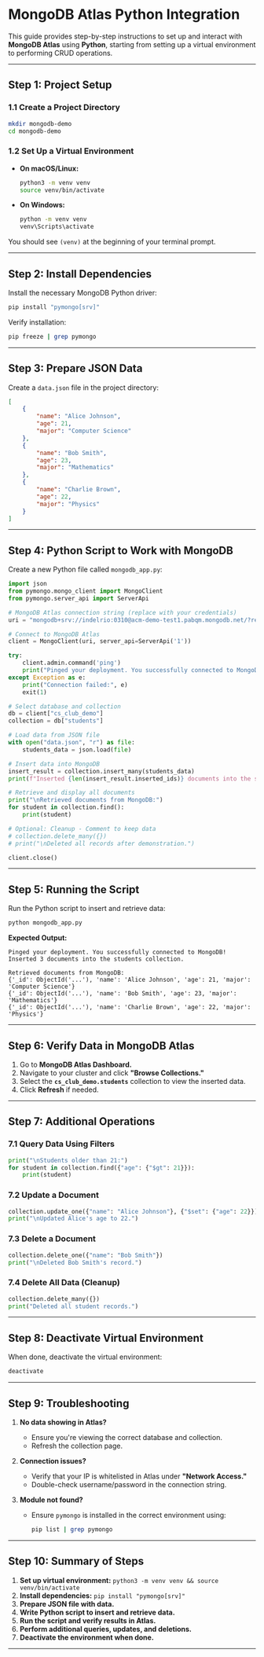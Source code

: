 # MongoDB Atlas Python Integration

This guide provides step-by-step instructions to set up and interact with **MongoDB Atlas** using **Python**, starting from setting up a virtual environment to performing CRUD operations.

---

## **Step 1: Project Setup**

### **1.1 Create a Project Directory**
```bash
mkdir mongodb-demo
cd mongodb-demo
```

### **1.2 Set Up a Virtual Environment**

- **On macOS/Linux:**
  ```bash
  python3 -m venv venv
  source venv/bin/activate
  ```

- **On Windows:**
  ```bash
  python -m venv venv
  venv\Scripts\activate
  ```

You should see `(venv)` at the beginning of your terminal prompt.

---

## **Step 2: Install Dependencies**

Install the necessary MongoDB Python driver:

```bash
pip install "pymongo[srv]"
```

Verify installation:

```bash
pip freeze | grep pymongo
```

---

## **Step 3: Prepare JSON Data**

Create a `data.json` file in the project directory:

```json
[
    {
        "name": "Alice Johnson",
        "age": 21,
        "major": "Computer Science"
    },
    {
        "name": "Bob Smith",
        "age": 23,
        "major": "Mathematics"
    },
    {
        "name": "Charlie Brown",
        "age": 22,
        "major": "Physics"
    }
]
```

---

## **Step 4: Python Script to Work with MongoDB**

Create a new Python file called `mongodb_app.py`:

```python
import json
from pymongo.mongo_client import MongoClient
from pymongo.server_api import ServerApi

# MongoDB Atlas connection string (replace with your credentials)
uri = "mongodb+srv://indelrio:0310@acm-demo-test1.pabqm.mongodb.net/?retryWrites=true&w=majority"

# Connect to MongoDB Atlas
client = MongoClient(uri, server_api=ServerApi('1'))

try:
    client.admin.command('ping')
    print("Pinged your deployment. You successfully connected to MongoDB!")
except Exception as e:
    print("Connection failed:", e)
    exit(1)

# Select database and collection
db = client["cs_club_demo"]
collection = db["students"]

# Load data from JSON file
with open("data.json", "r") as file:
    students_data = json.load(file)

# Insert data into MongoDB
insert_result = collection.insert_many(students_data)
print(f"Inserted {len(insert_result.inserted_ids)} documents into the students collection.")

# Retrieve and display all documents
print("\nRetrieved documents from MongoDB:")
for student in collection.find():
    print(student)

# Optional: Cleanup - Comment to keep data
# collection.delete_many({})
# print("\nDeleted all records after demonstration.")

client.close()
```

---

## **Step 5: Running the Script**

Run the Python script to insert and retrieve data:

```bash
python mongodb_app.py
```

**Expected Output:**
```
Pinged your deployment. You successfully connected to MongoDB!
Inserted 3 documents into the students collection.

Retrieved documents from MongoDB:
{'_id': ObjectId('...'), 'name': 'Alice Johnson', 'age': 21, 'major': 'Computer Science'}
{'_id': ObjectId('...'), 'name': 'Bob Smith', 'age': 23, 'major': 'Mathematics'}
{'_id': ObjectId('...'), 'name': 'Charlie Brown', 'age': 22, 'major': 'Physics'}
```

---

## **Step 6: Verify Data in MongoDB Atlas**

1. Go to **MongoDB Atlas Dashboard.**
2. Navigate to your cluster and click **"Browse Collections."**
3. Select the **`cs_club_demo.students`** collection to view the inserted data.
4. Click **Refresh** if needed.

---

## **Step 7: Additional Operations**

### **7.1 Query Data Using Filters**

```python
print("\nStudents older than 21:")
for student in collection.find({"age": {"$gt": 21}}):
    print(student)
```

### **7.2 Update a Document**

```python
collection.update_one({"name": "Alice Johnson"}, {"$set": {"age": 22}})
print("\nUpdated Alice's age to 22.")
```

### **7.3 Delete a Document**

```python
collection.delete_one({"name": "Bob Smith"})
print("\nDeleted Bob Smith's record.")
```

### **7.4 Delete All Data (Cleanup)**

```python
collection.delete_many({})
print("Deleted all student records.")
```

---

## **Step 8: Deactivate Virtual Environment**

When done, deactivate the virtual environment:

```bash
deactivate
```

---

## **Step 9: Troubleshooting**

1. **No data showing in Atlas?**
   - Ensure you're viewing the correct database and collection.
   - Refresh the collection page.

2. **Connection issues?**
   - Verify that your IP is whitelisted in Atlas under **"Network Access."**
   - Double-check username/password in the connection string.

3. **Module not found?**
   - Ensure `pymongo` is installed in the correct environment using:
     ```bash
     pip list | grep pymongo
     ```

---

## **Step 10: Summary of Steps**

1. **Set up virtual environment:** `python3 -m venv venv && source venv/bin/activate`
2. **Install dependencies:** `pip install "pymongo[srv]"`
3. **Prepare JSON file with data.**
4. **Write Python script to insert and retrieve data.**
5. **Run the script and verify results in Atlas.**
6. **Perform additional queries, updates, and deletions.**
7. **Deactivate the environment when done.**

---

